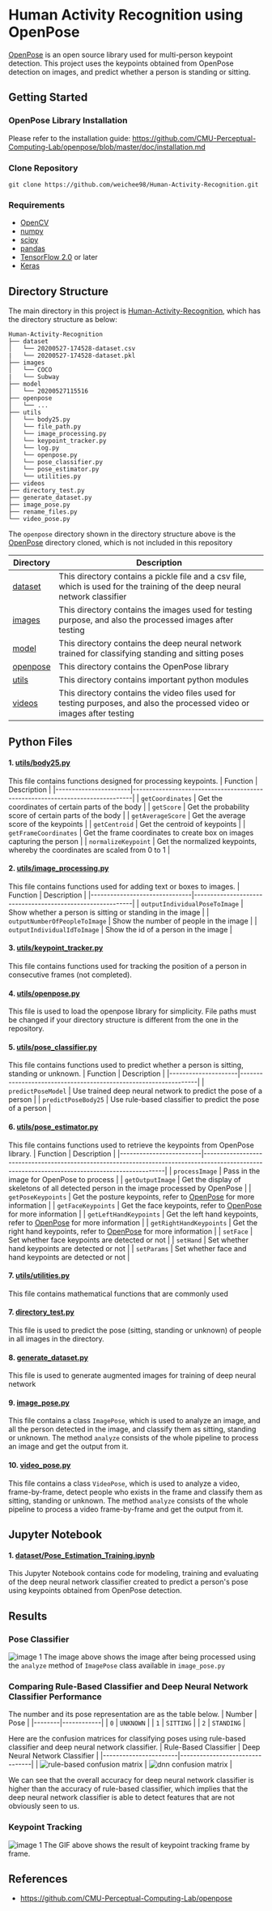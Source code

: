 # Human Activity Recognition using OpenPose

[OpenPose](https://github.com/CMU-Perceptual-Computing-Lab/openpose) is an open source library used for multi-person keypoint detection. 
This project uses the keypoints obtained from OpenPose detection on images, and predict whether a person is standing or sitting.


## Getting Started

### OpenPose Library Installation
Please refer to the installation guide: https://github.com/CMU-Perceptual-Computing-Lab/openpose/blob/master/doc/installation.md

### Clone Repository
```
git clone https://github.com/weichee98/Human-Activity-Recognition.git
```

### Requirements
- [OpenCV](https://pypi.org/project/opencv-python/)
- [numpy](https://numpy.org/install/)
- [scipy](https://www.scipy.org/install.html)
- [pandas](https://pandas.pydata.org/pandas-docs/stable/getting_started/install.html)
- [TensorFlow 2.0](https://www.tensorflow.org/install) or later
- [Keras](https://pypi.org/project/Keras/)


## Directory Structure

The main directory in this project is [Human-Activity-Recognition](https://github.com/weichee98/Human-Activity-Recognition), which has the directory structure as below:
```
Human-Activity-Recognition
├── dataset
│   └── 20200527-174528-dataset.csv
|   └── 20200527-174528-dataset.pkl
├── images
│   └── COCO
|   └── Subway
├── model
│   └── 20200527115516
├── openpose
│   └── ...
├── utils
│   └── body25.py
│   └── file_path.py
│   └── image_processing.py
│   └── keypoint_tracker.py
│   └── log.py
│   └── openpose.py
│   └── pose_classifier.py
│   └── pose_estimator.py
│   └── utilities.py
├── videos
├── directory_test.py
├── generate_dataset.py
├── image_pose.py
├── rename_files.py
└── video_pose.py
```
The `openpose` directory shown in the directory structure above is the [OpenPose](https://github.com/CMU-Perceptual-Computing-Lab/openpose) directory cloned, 
which is not included in this repository

| Directory                                                                                         | Description                                                                                                                |
|---------------------------------------------------------------------------------------------------|----------------------------------------------------------------------------------------------------------------------------|
| [dataset](https://github.com/weichee98/Human-Activity-Recognition/tree/master/dataset)            | This directory contains a pickle file and a csv file, which is used for the training of the deep neural network classifier |
| [images](https://github.com/weichee98/Human-Activity-Recognition/tree/master/images)              | This directory contains the images used for testing purpose, and also the processed images after testing                   |
| [model](https://github.com/weichee98/Human-Activity-Recognition/tree/master/model/20200527115516) | This directory contains the deep neural network trained for classifying standing and sitting poses                         |
| [openpose](https://github.com/CMU-Perceptual-Computing-Lab/openpose)                              | This directory contains the OpenPose library                                                                               |
| [utils](https://github.com/weichee98/Human-Activity-Recognition/tree/master/utils)                | This directory contains important python modules                                                                           |
| [videos](https://github.com/weichee98/Human-Activity-Recognition/tree/master/videos)              | This directory contains the video files used for testing purposes, and also the processed video or images after testing    |


## Python Files

#### 1. [utils/body25.py](https://github.com/weichee98/Human-Activity-Recognition/blob/master/utils/body25.py)

This file contains functions designed for processing keypoints.
| Function              | Description                                                                  |
|-----------------------|------------------------------------------------------------------------------|
| `getCoordinates`      | Get the coordinates of certain parts of the body                             |
| `getScore`            | Get the probability score of certain parts of the body                       |
| `getAverageScore`     | Get the average score of the keypoints                                       |
| `getCentroid`         | Get the centroid of keypoints                                                |
| `getFrameCoordinates` | Get the frame coordinates to create box on images capturing the person       |
| `normalizeKeypoint`   | Get the normalized keypoints, whereby the coordinates are scaled from 0 to 1 |

#### 2. [utils/image_processing.py](https://github.com/weichee98/Human-Activity-Recognition/blob/master/utils/image_processing.py)

This file contains functions used for adding text or boxes to images.
| Function                      | Description                                               |
|-------------------------------|-----------------------------------------------------------|
| `outputIndividualPoseToImage` | Show whether a person is sitting or standing in the image |
| `outputNumberOfPeopleToImage` | Show the number of people in the image                    |
| `outputIndividualIdToImage`   | Show the id of a person in the image                      |

#### 3. [utils/keypoint_tracker.py](https://github.com/weichee98/Human-Activity-Recognition/blob/master/utils/keypoint_tracker.py)

This file contains functions used for tracking the position of a person in consecutive frames (not completed).

#### 4. [utils/openpose.py](https://github.com/weichee98/Human-Activity-Recognition/blob/master/utils/openpose.py)

This file is used to load the openpose library for simplicity. File paths must be changed if your directory structure is different from the one in the repository.

#### 5. [utils/pose_classifier.py](https://github.com/weichee98/Human-Activity-Recognition/blob/master/utils/pose_classifier.py)

This file contains functions used to predict whether a person is sitting, standing or unknown.
| Function            | Description                                                     |
|---------------------|-----------------------------------------------------------------|
| `predictPoseModel`  | Use trained deep neural network to predict the pose of a person |
| `predictPoseBody25` | Use rule-based classifier to predict the pose of a person       |

#### 6. [utils/pose_estimator.py](https://github.com/weichee98/Human-Activity-Recognition/blob/master/utils/pose_estimator.py)

This file contains functions used to retrieve the keypoints from OpenPose library.
| Function                | Description                                                                                                                                    |
|-------------------------|------------------------------------------------------------------------------------------------------------------------------------------------|
| `processImage`          | Pass in the image for OpenPose to process                                                                                                      |
| `getOutputImage`        | Get the display of skeletons of all detected person in the image processed by OpenPose                                                                 |
| `getPoseKeypoints`      | Get the posture keypoints, refer to [OpenPose](https://github.com/CMU-Perceptual-Computing-Lab/openpose/doc/output.md) for more information    |
| `getFaceKeypoints`      | Get the face keypoints, refer to [OpenPose](https://github.com/CMU-Perceptual-Computing-Lab/openpose/doc/output.md) for more information       |
| `getLeftHandKeypoints`  | Get the left hand keypoints, refer to [OpenPose](https://github.com/CMU-Perceptual-Computing-Lab/openpose/doc/output.md) for more information  |
| `getRightHandKeypoints` | Get the right hand keypoints, refer to [OpenPose](https://github.com/CMU-Perceptual-Computing-Lab/openpose/doc/output.md) for more information |
| `setFace`               | Set whether face keypoints are detected or not                                                                                                 |
| `setHand`               | Set whether hand keypoints are detected or not                                                                                                 |
| `setParams`             | Set whether face and hand keypoints are detected or not                                                                                        |

#### 7. [utils/utilities.py](https://github.com/weichee98/Human-Activity-Recognition/blob/master/utils/utilities.py)

This file contains mathematical functions that are commonly used

#### 7. [directory_test.py](https://github.com/weichee98/Human-Activity-Recognition/blob/master/directory_test.py)

This file is used to predict the pose (sitting, standing or unknown) of people in all images in the directory.

#### 8. [generate_dataset.py](https://github.com/weichee98/Human-Activity-Recognition/blob/master/generate_dataset.py)

This file is used to generate augmented images for training of deep neural network

#### 9. [image_pose.py](https://github.com/weichee98/Human-Activity-Recognition/blob/master/image_pose.py)

This file contains a class `ImagePose`, which is used to analyze an image, and all the person detected in the image, and classify them as sitting, standing or unknown. 
The method `analyze` consists of the whole pipeline to process an image and get the output from it.

#### 10. [video_pose.py](https://github.com/weichee98/Human-Activity-Recognition/blob/master/video_pose.py)

This file contains a class `VideoPose`, which is used to analyze a video, frame-by-frame, detect people who exists in the frame and classify them as sitting, standing or unknown. 
The method `analyze` consists of the whole pipeline to process a video frame-by-frame and get the output from it.


## Jupyter Notebook

#### 1. [dataset/Pose_Estimation_Training.ipynb](https://github.com/weichee98/Human-Activity-Recognition/blob/master/dataset/Pose_Estimation_Training.ipynb)

This Jupyter Notebook contains code for modeling, training and evaluating of the deep neural network classifier created to predict a person's pose using keypoints obtained from OpenPose detection.


## Results

### Pose Classifier
![image 1](/images/Subway/processed/20200527-210334-00010.jpg)
The image above shows the image after being processed using the `analyze` method of `ImagePose` class available in `image_pose.py`


### Comparing Rule-Based Classifier and Deep Neural Network Classifier Performance

The number and its pose representation are as the table below.
| Number | Pose       |
|--------|------------|
| `0`    | `UNKNOWN`  |
| `1`    | `SITTING`  |
| `2`    | `STANDING` |

Here are the confusion matrices for classifying poses using rule-based classifier and deep neural network classifier.
| Rule-Based Classifier | Deep Neural Network Classifier |
|-----------------------|--------------------------------|
| ![rule-based confusion matrix](dataset/rb.png)  | ![dnn confusion matrix](dataset/dnn.png)          |

We can see that the overall accuracy for deep neural network classifier is higher than the accuracy of rule-based classifier, which implies that the deep neural network classifier is able to detect features that are not obviously seen to us.


### Keypoint Tracking
![image 1](/videos/00001/00001.gif)
The GIF above shows the result of keypoint tracking frame by frame.


## References
- https://github.com/CMU-Perceptual-Computing-Lab/openpose
